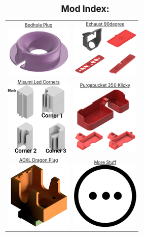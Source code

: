 <h1 align="center">Mod Index:</h1>
<table align="center">
  <tr>
    <td align="center"><a href="./Bedhole_Plug">Bedhole Plug<br><img src="./Bedhole_Plug/Pic-Index.jpg" alt="1" width=196px></a></td>
    <td align="center"><a href="./Exhaust_90">Exhaust 90degree<br><img src="./Exhaust_90/Pic-Index.jpg" alt="1" width=196px></a></td>
  </tr>
  <tr>
    <td align="center"><a href="./Misumi_Led_Corners">Misumi Led Corners<br><img src="./Misumi_Led_Corners/Pic-Index.jpg" alt="1" width=196px></a></td>
    <td align="center"><a href="./PurgeBucket_350_Klicky">Purgebucket 350 Klicky<br><img src="./PurgeBucket_350_Klicky/Pic-Index.jpg" alt="1" width=196px></a></td>
  </tr>
  <tr>
    <td align="center"><a href="./ADXL_Dragon_Plug">ADXL Dragon Plug<br><img src="./ADXL_Dragon_Plug/Pic-Index.jpg" alt="1" width=196px></a></td>
	<td align="center"><a href="./Diverse">More Stuff<br><img src="./Diverse/Pic-Index.png" alt="1" width=196px></a></td>
  </tr>
</table>